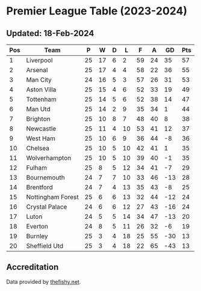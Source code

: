 # Premier League Table (2023-2024)
## Updated: 18-Feb-2024

| Pos | Team | P | W | D | L | F | A | GD | Pts |
| --- | --- | --- | --- | --- | --- | --- | --- | --- | --- |
| 1 | Liverpool | 25 | 17 | 6 | 2 | 59 | 24 | 35 | 57 |
| 2 | Arsenal | 25 | 17 | 4 | 4 | 58 | 22 | 36 | 55 |
| 3 | Man City | 24 | 16 | 5 | 3 | 57 | 26 | 31 | 53 |
| 4 | Aston Villa | 25 | 15 | 4 | 6 | 52 | 33 | 19 | 49 |
| 5 | Tottenham | 25 | 14 | 5 | 6 | 52 | 38 | 14 | 47 |
| 6 | Man Utd | 25 | 14 | 2 | 9 | 35 | 34 | 1 | 44 |
| 7 | Brighton | 25 | 10 | 8 | 7 | 48 | 40 | 8 | 38 |
| 8 | Newcastle | 25 | 11 | 4 | 10 | 53 | 41 | 12 | 37 |
| 9 | West Ham | 25 | 10 | 6 | 9 | 36 | 44 | -8 | 36 |
| 10 | Chelsea | 25 | 10 | 5 | 10 | 42 | 41 | 1 | 35 |
| 11 | Wolverhampton | 25 | 10 | 5 | 10 | 39 | 40 | -1 | 35 |
| 12 | Fulham | 25 | 8 | 5 | 12 | 34 | 41 | -7 | 29 |
| 13 | Bournemouth | 24 | 7 | 7 | 10 | 33 | 46 | -13 | 28 |
| 14 | Brentford | 24 | 7 | 4 | 13 | 35 | 43 | -8 | 25 |
| 15 | Nottingham Forest | 25 | 6 | 6 | 13 | 32 | 44 | -12 | 24 |
| 16 | Crystal Palace | 24 | 6 | 6 | 12 | 27 | 43 | -16 | 24 |
| 17 | Luton | 24 | 5 | 5 | 14 | 34 | 47 | -13 | 20 |
| 18 | Everton | 24 | 8 | 5 | 11 | 26 | 32 | -6 | 19 |
| 19 | Burnley | 25 | 3 | 4 | 18 | 25 | 55 | -30 | 13 |
| 20 | Sheffield Utd | 25 | 3 | 4 | 18 | 22 | 65 | -43 | 13 |

## Accreditation 

Data provided by [thefishy.net](https://www.thefishy.net/).